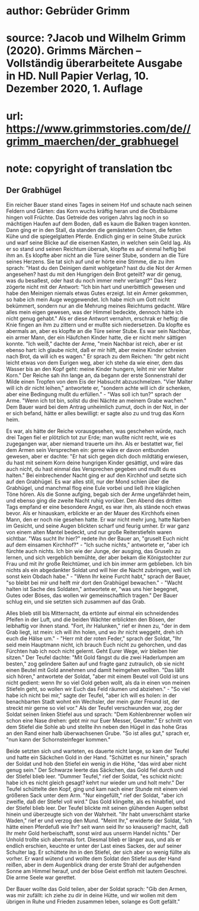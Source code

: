 # author: Gebrüder Grimm
# source: ?Jacob und Wilhelm Grimm (2020). Grimms Märchen – Vollständig überarbeitete Ausgabe in HD. Null Papier Verlag, 10. Dezember 2020, 1. Auflage
# url: https://www.grimmstories.com/de//grimm_maerchen/der_grabhuegel
# note: copyright of translation tbc

## Der Grabhügel 

Ein reicher Bauer stand eines Tages in seinem Hof und schaute nach
seinen Feldern und Gärten: das Korn wuchs kräftig heran und die
Obstbäume hingen voll Früchte. Das Getreide des vorigen Jahrs lag noch
in so mächtigen Haufen auf dem Boden, daß es kaum die Balken tragen
konnten. Dann ging er in den Stall, da standen die gemästeten Ochsen,
die fetten Kühe und die spiegelglatten Pferde. Endlich ging er in seine
Stube zurück und warf seine Blicke auf die eisernen Kasten, in welchen
sein Geld lag. Als er so stand und seinen Reichtum übersah, klopfte es
auf einmal heftig bei ihm an. Es klopfte aber nicht an die Türe seiner
Stube, sondern an die Türe seines Herzens. Sie tat sich auf und er hörte
eine Stimme, die zu ihm sprach: "Hast du den Deinigen damit wohlgetan?
hast du die Not der Armen angesehen? hast du mit den Hungrigen dein Brot
geteilt? war dir genug, was du besaßest, oder hast du noch immer mehr
verlangt?" Das Herz zögerte nicht mit der Antwort: "Ich bin hart und
unerbittlich gewesen und habe den Meinigen niemals etwas Gutes erzeigt.
Ist ein Armer gekommen, so habe ich mein Auge weggewendet. Ich habe mich
um Gott nicht bekümmert, sondern nur an die Mehrung meines Reichtums
gedacht. Wäre alles mein eigen gewesen, was der Himmel bedeckte, dennoch
hätte ich nicht genug gehabt." Als er diese Antwort vernahm, erschrak
er heftig: die Knie fingen an ihm zu zittern und er mußte sich
niedersetzen. Da klopfte es abermals an, aber es klopfte an die Türe
seiner Stube. Es war sein Nachbar, ein armer Mann, der ein Häufchen
Kinder hatte, die er nicht mehr sättigen konnte. "Ich weiß," dachte
der Arme, "mein Nachbar ist reich, aber er ist ebenso hart: ich glaube
nicht, daß er mir hilft, aber meine Kinder schreien nach Brot, da will
ich es wagen." Er sprach zu dem Reichen: "Ihr gebt nicht leicht etwas
von dem Eurigen weg, aber ich stehe da wie einer, dem das Wasser bis an
den Kopf geht: meine Kinder hungern, leiht mir vier Malter Korn." Der
Reiche sah ihn lange an, da begann der erste Sonnenstrahl der Milde
einen Tropfen von dem Eis der Habsucht abzuschmelzen. "Vier Malter will
ich dir nicht leihen," antwortete er, "sondern achte will ich dir
schenken, aber eine Bedingung mußt du erfüllen." - "Was soll ich
tun?" sprach der Arme. "Wenn ich tot bin, sollst du drei Nächte an
meinem Grabe wachen." Dem Bauer ward bei dem Antrag unheimlich zumut,
doch in der Not, in der er sich befand, hätte er alles bewilligt: er
sagte also zu und trug das Korn heim.

Es war, als hätte der Reiche vorausgesehen, was geschehen würde, nach
drei Tagen fiel er plötzlich tot zur Erde; man wußte nicht recht, wie es
zugegangen war, aber niemand trauerte um ihn. Als er bestattet war, fiel
dem Armen sein Versprechen ein: gerne wäre er davon entbunden gewesen,
aber er dachte: "Er hat sich gegen dich doch mildtätig erwiesen, du
hast mit seinem Korn deine hungrigen Kinder gesättigt, und wäre das auch
nicht, du hast einmal das Versprechen gegeben und mußt du es halten."
Bei einbrechender Nacht ging er auf den Kirchhof und setzte sich auf den
Grabhügel. Es war alles still, nur der Mond schien über die Grabhügel,
und manchmal flog eine Eule vorbei und ließ ihre kläglichen Töne hören.
Als die Sonne aufging, begab sich der Arme ungefährdet heim, und ebenso
ging die zweite Nacht ruhig vorüber. Den Abend des dritten Tags empfand
er eine besondere Angst, es war ihm, als stände noch etwas bevor. Als er
hinauskam, erblickte er an der Mauer des Kirchhofs einen Mann, den er
noch nie gesehen hatte. Er war nicht mehr jung, hatte Narben im Gesicht,
und seine Augen blickten scharf und feurig umher. Er war ganz von einem
alten Mantel bedeckt, und nur große Reiterstiefeln waren sichtbar. "Was
sucht Ihr hier?" redete ihn der Bauer an, "gruselt Euch nicht auf dem
einsamen Kirchhof?" - "Ich suche nichts," antwortete er, "aber ich
fürchte auch nichts. Ich bin wie der Junge, der ausging, das Gruseln zu
lernen, und sich vergeblich bemühte, der aber bekam die Königstochter
zur Frau und mit ihr große Reichtümer, und ich bin immer arm geblieben.
Ich bin nichts als ein abgedankter Soldat und will hier die Nacht
zubringen, weil ich sonst kein Obdach habe." - "Wenn Ihr keine Furcht
habt," sprach der Bauer, "so bleibt bei mir und helft mir dort den
Grabhügel bewachen." - "Wacht halten ist Sache des Soldaten,"
antwortete er, "was uns hier begegnet, Gutes oder Böses, das wollen wir
gemeinschaftlich tragen." Der Bauer schlug ein, und sie setzten sich
zusammen auf das Grab.

Alles blieb still bis Mitternacht, da ertönte auf einmal ein
schneidendes Pfeifen in der Luft, und die beiden Wächter erblickten den
Bösen, der leibhaftig vor ihnen stand. "Fort, ihr Halunken," rief er
ihnen zu, "der in dem Grab liegt, ist mein: ich will ihn holen, und wo
ihr nicht weggeht, dreh ich euch die Hälse um." - "Herr mit der roten
Feder," sprach der Soldat, "Ihr seid mein Hauptmann nicht, ich brauch
Euch nicht zu gehorchen, und das Fürchten hab ich noch nicht gelernt.
Geht Eurer Wege, wir bleiben hier sitzen." Der Teufel dachte: "Mit
Gold fängst du die zwei Haderlumpen am besten," zog gelindere Saiten
auf und fragte ganz zutraulich, ob sie nicht einen Beutel mit Gold
annehmen und damit heimgehen wollten. "Das läßt sich hören,"
antwortete der Soldat, "aber mit einem Beutel voll Gold ist uns nicht
gedient: wenn Ihr so viel Gold geben wollt, als da in einen von meinen
Stiefeln geht, so wollen wir Euch das Feld räumen und abziehen." - "So
viel habe ich nicht bei mir," sagte der Teufel, "aber ich will es
holen: in der benachbarten Stadt wohnt ein Wechsler, der mein guter
Freund ist, der streckt mir gerne so viel vor." Als der Teufel
verschwunden war, zog der Soldat seinen linken Stiefel aus und sprach:
"Dem Kohlenbrenner wollen wir schon eine Nase drehen: gebt mir nur Euer
Messer, Gevatter." Er schnitt von dem Stiefel die Sohle ab und stellte
ihn neben den Hügel in das hohe Gras an den Rand einer halb
überwachsenen Grube. "So ist alles gut," sprach er, "nun kann der
Schornsteinfeger kommen."

Beide setzten sich und warteten, es dauerte nicht lange, so kam der
Teufel und hatte ein Säckchen Gold in der Hand. "Schüttet es nur
hinein," sprach der Soldat und hob den Stiefel ein wenig in die Höhe,
"das wird aber nicht genug sein." Der Schwarze leerte das Säckchen,
das Gold fiel durch und der Stiefel blieb leer. "Dummer Teufel," rief
der Soldat, "es schickt nicht: habe ich es nicht gleich gesagt? kehrt
nur wieder um und holt mehr." Der Teufel schüttelte den Kopf, ging und
kam nach einer Stunde mit einem viel größeren Sack unter dem Arm. "Nur
eingefüllt," rief der Soldat, "aber ich zweifle, daß der Stiefel voll
wird." Das Gold klingelte, als es hinabfiel, und der Stiefel blieb
leer. Der Teufel blickte mit seinen glühenden Augen selbst hinein und
überzeugte sich von der Wahrheit. "Ihr habt unverschämt starke Waden,"
rief er und verzog den Mund. "Meint Ihr," erwiderte der Soldat, "ich
hätte einen Pferdefuß wie Ihr? seit wann seid Ihr so knauserig? macht,
daß Ihr mehr Gold herbeischafft, sonst wird aus unserm Handel nichts."
Der Unhold trollte sich abermals fort. Diesmal blieb er länger aus, und
als er endlich erschien, keuchte er unter der Last eines Sackes, der auf
seiner Schulter lag. Er schüttete ihn in den Stiefel, der sich aber so
wenig füllte als vorher. Er ward wütend und wollte dem Soldat den
Stiefel aus der Hand reißen, aber in dem Augenblick drang der erste
Strahl der aufgehenden Sonne am Himmel herauf, und der böse Geist
entfloh mit lautem Geschrei. Die arme Seele war gerettet.

Der Bauer wollte das Gold teilen, aber der Soldat sprach: "Gib den
Armen, was mir zufällt: ich ziehe zu dir in deine Hütte, und wir wollen
mit dem übrigen in Ruhe und Frieden zusammen leben, solange es Gott
gefällt."
